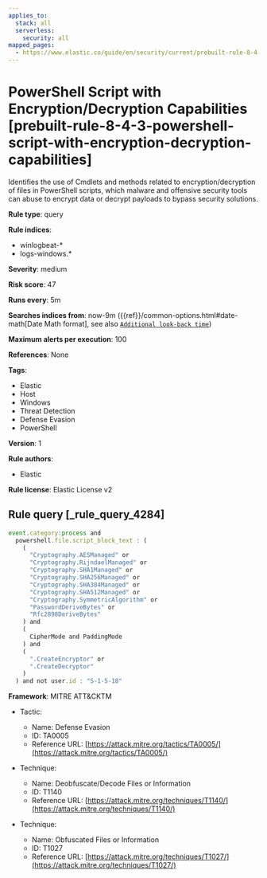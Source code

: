 ```yaml
---
applies_to:
  stack: all
  serverless:
    security: all
mapped_pages:
  - https://www.elastic.co/guide/en/security/current/prebuilt-rule-8-4-3-powershell-script-with-encryption-decryption-capabilities.html
---
```


# PowerShell Script with Encryption/Decryption Capabilities [prebuilt-rule-8-4-3-powershell-script-with-encryption-decryption-capabilities]

Identifies the use of Cmdlets and methods related to encryption/decryption of files in PowerShell scripts, which malware and offensive security tools can abuse to encrypt data or decrypt payloads to bypass security solutions.

**Rule type**: query

**Rule indices**:

* winlogbeat-*
* logs-windows.*

**Severity**: medium

**Risk score**: 47

**Runs every**: 5m

**Searches indices from**: now-9m ({{ref}}/common-options.html#date-math[Date Math format], see also [`Additional look-back time`](docs-content://solutions/security/detect-and-alert/create-detection-rule.md#rule-schedule))

**Maximum alerts per execution**: 100

**References**: None

**Tags**:

* Elastic
* Host
* Windows
* Threat Detection
* Defense Evasion
* PowerShell

**Version**: 1

**Rule authors**:

* Elastic

**Rule license**: Elastic License v2

## Rule query [_rule_query_4284]

```js
event.category:process and
  powershell.file.script_block_text : (
    (
      "Cryptography.AESManaged" or
      "Cryptography.RijndaelManaged" or
      "Cryptography.SHA1Managed" or
      "Cryptography.SHA256Managed" or
      "Cryptography.SHA384Managed" or
      "Cryptography.SHA512Managed" or
      "Cryptography.SymmetricAlgorithm" or
      "PasswordDeriveBytes" or
      "Rfc2898DeriveBytes"
    ) and
    (
      CipherMode and PaddingMode
    ) and
    (
      ".CreateEncryptor" or
      ".CreateDecryptor"
    )
  ) and not user.id : "S-1-5-18"
```

**Framework**: MITRE ATT&CKTM

* Tactic:

    * Name: Defense Evasion
    * ID: TA0005
    * Reference URL: [https://attack.mitre.org/tactics/TA0005/](https://attack.mitre.org/tactics/TA0005/)

* Technique:

    * Name: Deobfuscate/Decode Files or Information
    * ID: T1140
    * Reference URL: [https://attack.mitre.org/techniques/T1140/](https://attack.mitre.org/techniques/T1140/)

* Technique:

    * Name: Obfuscated Files or Information
    * ID: T1027
    * Reference URL: [https://attack.mitre.org/techniques/T1027/](https://attack.mitre.org/techniques/T1027/)



